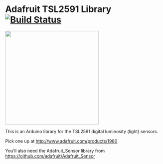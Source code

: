 # Adafruit TSL2591 Library [![Build Status](https://travis-ci.com/adafruit/Adafruit_TSL2591_Library.svg?branch=master)](https://travis-ci.com/adafruit/Adafruit_TSL2591_Library)

<img src="https://cdn-shop.adafruit.com/970x728/1980-07.jpg" height="300"/>

This is an Arduino library for the TSL2591 digital luminosity (light) sensors. 

Pick one up at http://www.adafruit.com/products/1980

You'll also need the Adafruit_Sensor library from https://github.com/adafruit/Adafruit_Sensor
